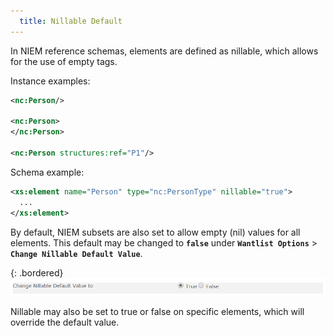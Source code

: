```yaml
---
  title: Nillable Default
---
```


In NIEM reference schemas, elements are defined as nillable, which allows for the use of empty tags.

Instance examples:

```xml
<nc:Person/>

<nc:Person>
</nc:Person>

<nc:Person structures:ref="P1"/>
```

Schema example:

```xml
<xs:element name="Person" type="nc:PersonType" nillable="true">
  ...
</xs:element>
```

By default, NIEM subsets are also set to allow empty (nil) values for all elements.  This default may be changed to **`false`** under **`Wantlist Options`** > **`Change Nillable Default Value`**.

{: .bordered}
![Nillable Default](nillable.png)

Nillable may also be set to true or false on specific elements, which will override the default value.
